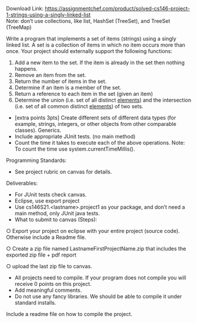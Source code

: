 Download Link: https://assignmentchef.com/product/solved-cs146-project-1-strings-using-a-singly-linked-list
<br>
Note: don’t use collections, like list, HashSet (TreeSet), and TreeSet (TreeMap)

Write a program that implements a set of items (strings) using a singly linked list. A set is a collection of items in which no item occurs more than once. Your project should externally support the following functions:

<ol>

 <li>Add a new item to the set. If the item is already in the set then nothing happens.</li>

 <li>Remove an item from the set.</li>

 <li>Return the number of items in the set.</li>

 <li>Determine if an item is a member of the set.</li>

 <li>Return a reference to each item in the set (given an item)</li>

 <li>Determine the union (i.e. set of all distinct <a href="https://en.wikipedia.org/wiki/Element_(set_theory)">elements</a>) and the intersection (i.e. set of all common distinct <a href="https://en.wikipedia.org/wiki/Element_(set_theory)">elements</a>) of two sets.</li>

</ol>

<ul>

 <li>[extra points 3pts] Create different sets of different data types (for example, strings, integers, or other objects from other comparable classes). Generics.</li>

 <li>Include appropriate JUnit tests. (no main method)</li>

 <li>Count the time it takes to execute each of the above operations. Note: To count the time use system.currentTimeMillis().</li>

</ul>

Programming Standards:

<ul>

 <li>See project rubric on canvas for details.</li>

</ul>

Deliverables:

<ul>

 <li>For JUnit tests check canvas.</li>

 <li>Eclipse, use export project</li>

 <li>Use cs146S21.&lt;lastname&gt;.project1 as your package, and don’t need a main method, only JUnit java tests.</li>

 <li>What to submit to canvas (Steps):</li>

</ul>

○ Export your project on eclipse with your entire project (source code).  Otherwise include a Readme file.

○ Create a zip file named LastnameFirstProjectName.zip that includes the exported zip file + pdf report

○ upload the last zip file to canvas.

<ul>

 <li>All projects need to compile. If your program does not compile you will receive 0 points on this project.</li>

 <li>Add meaningful comments.</li>

 <li>Do not use any fancy libraries. We should be able to compile it under standard installs.</li>

</ul>

Include a readme file on how to compile the project.